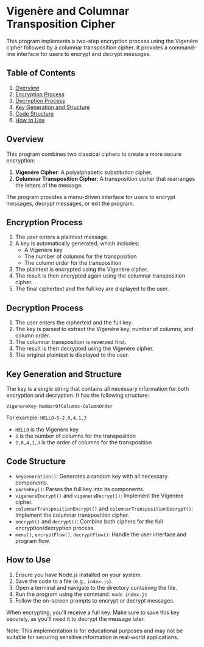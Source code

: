 # Vigenère and Columnar Transposition Cipher

This program implements a two-step encryption process using the Vigenère cipher followed by a columnar transposition cipher. It provides a command-line interface for users to encrypt and decrypt messages.

## Table of Contents

1. [Overview](#overview)
2. [Encryption Process](#encryption-process)
3. [Decryption Process](#decryption-process)
4. [Key Generation and Structure](#key-generation-and-structure)
5. [Code Structure](#code-structure)
6. [How to Use](#how-to-use)

## Overview

This program combines two classical ciphers to create a more secure encryption:

1. **Vigenère Cipher**: A polyalphabetic substitution cipher.
2. **Columnar Transposition Cipher**: A transposition cipher that rearranges the letters of the message.

The program provides a menu-driven interface for users to encrypt messages, decrypt messages, or exit the program.

## Encryption Process

1. The user enters a plaintext message.
2. A key is automatically generated, which includes:
   - A Vigenère key
   - The number of columns for the transposition
   - The column order for the transposition
3. The plaintext is encrypted using the Vigenère cipher.
4. The result is then encrypted again using the columnar transposition cipher.
5. The final ciphertext and the full key are displayed to the user.

## Decryption Process

1. The user enters the ciphertext and the full key.
2. The key is parsed to extract the Vigenère key, number of columns, and column order.
3. The columnar transposition is reversed first.
4. The result is then decrypted using the Vigenère cipher.
5. The original plaintext is displayed to the user.

## Key Generation and Structure

The key is a single string that contains all necessary information for both encryption and decryption. It has the following structure:

```
VigenereKey-NumberOfColumns-ColumnOrder
```

For example: `HELLO-5-2,0,4,1,3`

- `HELLO` is the Vigenère key
- `5` is the number of columns for the transposition
- `2,0,4,1,3` is the order of columns for the transposition

## Code Structure

- `keyGeneration()`: Generates a random key with all necessary components.
- `parseKey()`: Parses the full key into its components.
- `vigenereEncrypt()` and `vigenereDecrypt()`: Implement the Vigenère cipher.
- `columnarTranspositionEncrypt()` and `columnarTranspositionDecrypt()`: Implement the columnar transposition cipher.
- `encrypt()` and `decrypt()`: Combine both ciphers for the full encryption/decryption process.
- `menu()`, `encryptFlow()`, `decryptFlow()`: Handle the user interface and program flow.

## How to Use

1. Ensure you have Node.js installed on your system.
2. Save the code to a file (e.g., `index.js`).
3. Open a terminal and navigate to the directory containing the file.
4. Run the program using the command: `node index.js`
5. Follow the on-screen prompts to encrypt or decrypt messages.

When encrypting, you'll receive a full key. Make sure to save this key securely, as you'll need it to decrypt the message later.

Note: This implementation is for educational purposes and may not be suitable for securing sensitive information in real-world applications.
